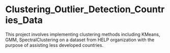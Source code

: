 # Clustering_Outlier_Detection_Countries_Data
This project involves implementing clustering methods including KMeans, GMM, SpectralClustering on a dataset from HELP organization with the purpose of assisting less developed countries.
